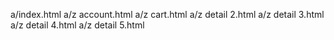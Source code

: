 a/index.html
a/z account.html
a/z cart.html
a/z detail 2.html
a/z detail 3.html
a/z detail 4.html
a/z detail 5.html

 
 
